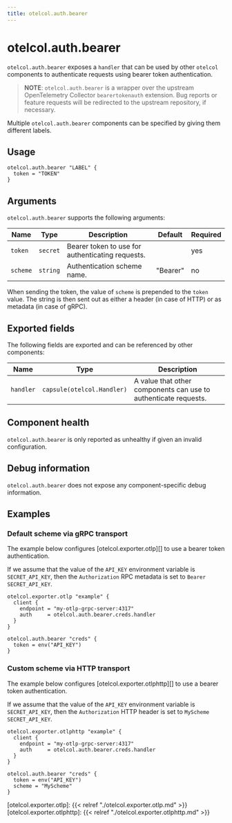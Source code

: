 ```yaml
---
title: otelcol.auth.bearer
---
```


# otelcol.auth.bearer

`otelcol.auth.bearer` exposes a `handler` that can be used by other `otelcol`
components to authenticate requests using bearer token authentication.

> **NOTE**: `otelcol.auth.bearer` is a wrapper over the upstream OpenTelemetry
> Collector `bearertokenauth` extension. Bug reports or feature requests will
> be redirected to the upstream repository, if necessary.

Multiple `otelcol.auth.bearer` components can be specified by giving them
different labels.

## Usage

```river
otelcol.auth.bearer "LABEL" {
  token = "TOKEN"
}
```

## Arguments

`otelcol.auth.bearer` supports the following arguments:

Name | Type | Description | Default | Required
---- | ---- | ----------- | ------- | --------
`token` | `secret` | Bearer token to use for authenticating requests. | | yes
`scheme` | `string` | Authentication scheme name. | "Bearer" | no

When sending the token, the value of `scheme` is prepended to the `token` value.
The string is then sent out as either a header (in case of HTTP) or as metadata (in case of gRPC).

## Exported fields

The following fields are exported and can be referenced by other components:

Name | Type | Description
---- | ---- | -----------
`handler` | `capsule(otelcol.Handler)` | A value that other components can use to authenticate requests.

## Component health

`otelcol.auth.bearer` is only reported as unhealthy if given an invalid
configuration.

## Debug information

`otelcol.auth.bearer` does not expose any component-specific debug information.

## Examples

### Default scheme via gRPC transport

The example below configures [otelcol.exporter.otlp][] to use a bearer token authentication.

If we assume that the value of the `API_KEY` environment variable is `SECRET_API_KEY`, then 
the `Authorization` RPC metadata is set to `Bearer SECRET_API_KEY`.

```river
otelcol.exporter.otlp "example" {
  client {
    endpoint = "my-otlp-grpc-server:4317"
    auth     = otelcol.auth.bearer.creds.handler
  }
}

otelcol.auth.bearer "creds" {
  token = env("API_KEY")
}
```

### Custom scheme via HTTP transport

The example below configures [otelcol.exporter.otlphttp][] to use a bearer token authentication.

If we assume that the value of the `API_KEY` environment variable is `SECRET_API_KEY`, then 
the `Authorization` HTTP header is set to `MyScheme SECRET_API_KEY`.

```river
otelcol.exporter.otlphttp "example" {
  client {
    endpoint = "my-otlp-grpc-server:4317"
    auth     = otelcol.auth.bearer.creds.handler
  }
}

otelcol.auth.bearer "creds" {
  token = env("API_KEY")
  scheme = "MyScheme"
}
```

[otelcol.exporter.otlp]: {{< relref "./otelcol.exporter.otlp.md" >}}
[otelcol.exporter.otlphttp]: {{< relref "./otelcol.exporter.otlphttp.md" >}}
